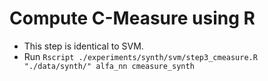 # Compute C-Measure using R

- This step is identical to SVM.
- Run `Rscript ./experiments/synth/svm/step3_cmeasure.R "./data/synth/" alfa_nn cmeasure_synth`